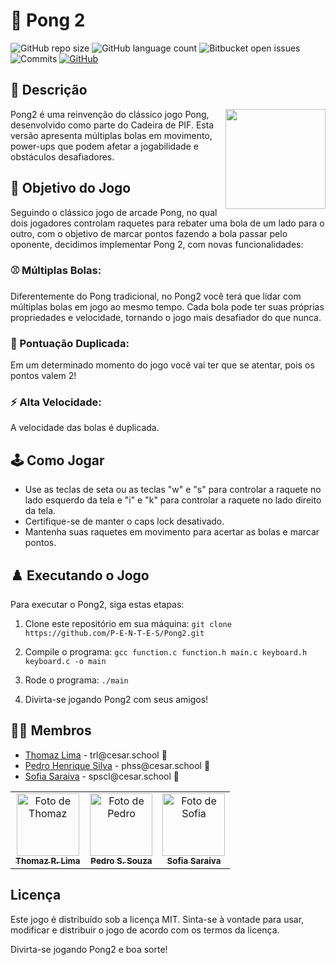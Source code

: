 # 🏓 Pong 2

![GitHub repo size](https://img.shields.io/github/repo-size/P-E-N-T-E-S/Pong2?style=flat)
![GitHub language count](https://img.shields.io/github/languages/count/P-E-N-T-E-S/Pong2?style=flat&logo=python)
![Bitbucket open issues](https://img.shields.io/bitbucket/issues/P-E-N-T-E-S/Pong2?style=flat&logo=github)
![Commits](https://img.shields.io/github/commit-activity/t/P-E-N-T-E-S/Pong2?style=flat&logo=github)
[![GitHub](https://img.shields.io/github/license/P-E-N-T-E-S/Pong2)](LICENSE.md)

## 📄 Descrição

<p float="left">

<img align="right" width="160" src="https://m.media-amazon.com/images/I/61mc7QWcGWL._SX666.6666666666666_FMpng_.png" />

Pong2 é uma reinvenção do clássico jogo Pong, desenvolvido como parte do Cadeira de PIF. Esta versão apresenta múltiplas bolas em movimento, power-ups que podem afetar a jogabilidade e obstáculos desafiadores.

## 🎲 Objetivo do Jogo

Seguindo o clássico jogo de arcade Pong, no qual dois jogadores controlam raquetes para rebater uma bola de um lado para o outro, com o objetivo de marcar pontos fazendo a bola passar pelo oponente, decidimos implementar Pong 2, com novas funcionalidades:


### ⚾ Múltiplas Bolas:
Diferentemente do Pong tradicional, no Pong2 você terá que lidar com múltiplas bolas em jogo ao mesmo tempo. Cada bola pode ter suas próprias propriedades e velocidade, tornando o jogo mais desafiador do que nunca.

### 👾 Pontuação Duplicada:
Em um determinado momento do jogo você vai ter que se atentar, pois os pontos valem 2!

### ⚡️ Alta Velocidade:
A velocidade das bolas é duplicada.

## 🕹️ Como Jogar

- Use as teclas de seta ou as teclas "w" e "s" para controlar a raquete no lado esquerdo da tela e "i" e "k" para controlar a raquete no lado direito da tela.
- Certifique-se de manter o caps lock desativado.
- Mantenha suas raquetes em movimento para acertar as bolas e marcar pontos.

## ♟️ Executando o Jogo

Para executar o Pong2, siga estas etapas:

1. Clone este repositório em sua máquina:
   `git clone https://github.com/P-E-N-T-E-S/Pong2.git`

3. Compile o programa:
   `gcc function.c function.h main.c keyboard.h keyboard.c -o main`

4. Rode o programa:
   `./main`

5. Divirta-se jogando Pong2 com seus amigos!

## 👩‍💻 Membros

<ul>
  <li>
    <a href="https://github.com/Thomazrlima">Thomaz Lima</a> -
    trl@cesar.school 📩
  </li>
  <li>
    <a href="https://github.com/hsspedro">Pedro Henrique Silva</a> -
    phss@cesar.school 📩
  </li>
  <li>
    <a href="https://github.com/Sofia-Saraiva">Sofia Saraiva</a> -
    spscl@cesar.school 📩
  </li>
</ul>

<table>
  <tr>
    <td align="center">
      <a href="https://github.com/Thomazrlima">
        <img src="https://avatars3.githubusercontent.com/Thomazrlima" width="100px;" alt="Foto de Thomaz"/><br>
        <sub>
          <b>Thomaz R. Lima</b>
        </sub>
      </a>
    </td>
    <td align="center">
      <a href="https://github.com/hsspedro">
        <img src="https://avatars.githubusercontent.com/hsspedro" width="100px;" alt="Foto de Pedro"/><br>
        <sub>
          <b>Pedro S. Souza</b>
        </sub>
      </a>
    </td>
    <td align="center">
      <a href="https://github.com/Sofia-Saraiva">
        <img src="https://avatars.githubusercontent.com/Sofia-Saraiva" width="100px;" alt="Foto de Sofia"/><br>
        <sub>
          <b>Sofia Saraiva</b>
        </sub>
      </a>
    </td>
  </tr>
</table>

## Licença

Este jogo é distribuído sob a licença MIT. Sinta-se à vontade para usar, modificar e distribuir o jogo de acordo com os termos da licença.

Divirta-se jogando Pong2 e boa sorte!
